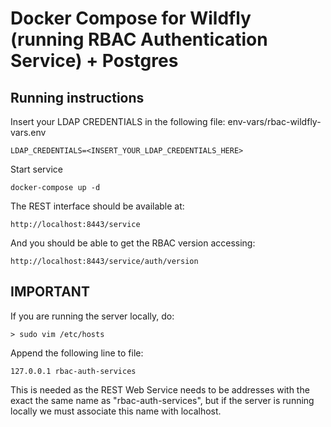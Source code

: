 # Docker Compose for Wildfly (running RBAC Authentication Service) + Postgres

## Running instructions

Insert your LDAP CREDENTIALS in the following file: env-vars/rbac-wildfly-vars.env

    LDAP_CREDENTIALS=<INSERT_YOUR_LDAP_CREDENTIALS_HERE>

Start service

	docker-compose up -d

The REST interface should be available at:

	http://localhost:8443/service

And you should be able to get the RBAC version accessing:

	http://localhost:8443/service/auth/version

## IMPORTANT

If you are running the server locally, do:

	> sudo vim /etc/hosts

Append the following line to file:

	127.0.0.1 rbac-auth-services

This is needed as the REST Web Service needs
to be addresses with the exact the same name
as "rbac-auth-services", but if the server is
running locally we must associate this name with
localhost.
